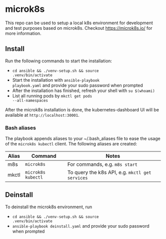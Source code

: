 # microk8s
This repo can be used to setup a local k8s environment for development and test purposes based on microk8s. Checkout https://microk8s.io/ for more information.

## Install
Run the following commands to start the installation:
  * <code>cd ansible && ./venv-setup.sh && source .venv/bin/activate</code>
  * Start the installation with <code>ansible-playbook playbook.yaml</code> and provide your sudo password when prompted
  * After the installation has finished, refresh your shell with <code>su $(whoami)</code>
  * List all running pods by <code>mkctl get pods --all-namespaces</code>

After the microk8s installation is done, the kubernetes-dashboard UI will be available at <code>http://localhost:30001</code>.

### Bash aliases
The playbook appends aliases to your ~/.bash_aliases file to ease the usage of the `microk8s kubectl` client. The following aliases are created:

| Alias	| Command                     | Notes                                                  |
|-------|-----------------------------|--------------------------------------------------------|
| m8s   | `microk8s`                  | For commands, e.g. `m8s start`                         |
| mkctl | `microk8s kubectl`          | To query the k8s API, e.g. `mkctl get services`        |


## Deinstall
To deinstall the microk8s environment, run
* <code>cd ansible && ./venv-setup.sh && source .venv/bin/activate</code>
* <code>ansible-playbook deinstall.yaml</code> and provide your sudo password when prompted
